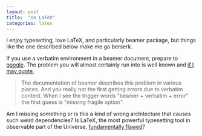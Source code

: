 ```yaml
---
layout: post
title:  "On LaTeX"
categories: latex
---
```

I enjoy typesetting, love LaTeX, and particularly beamer package, but things like the one described below make me go berserk. 

If you use a verbatim environment in a beamer document, prepare to [google](https://www.google.com/search?&q=latex+beamer+verbatim+problem). The problem you will almost certainly run into is well known and [if I may quote](http://tex.stackexchange.com/questions/256666/paragraph-ended-before-verbatim-was-complete-when-trying-to-use-verbatim-in),

> The documentation of beamer describes this problem in various places. And you really not the first getting errors due to verbatim content. When I see the trigger words "beamer + verbatim + error" the first guess is "missing fragile option".

Am I missing something or is this a kind of wrong architecture that causes such weird dependencies? Is LaTeX, the most powerful typesetting tool in observable part of the Universe, [fundamentally flawed](http://journals.plos.org/plosone/article?id=10.1371/journal.pone.0115069)? 
